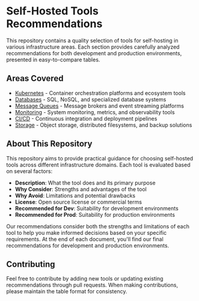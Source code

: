 # Self-Hosted Tools Recommendations

This repository contains a quality selection of tools for self-hosting in various infrastructure areas. Each section provides carefully analyzed recommendations for both development and production environments, presented in easy-to-compare tables.

## Areas Covered

- [Kubernetes](kubernetes.md) - Container orchestration platforms and ecosystem tools
- [Databases](databases.md) - SQL, NoSQL, and specialized database systems
- [Message Queues](message-queues.md) - Message brokers and event streaming platforms
- [Monitoring](monitoring.md) - System monitoring, metrics, and observability tools
- [CI/CD](ci-cd.md) - Continuous integration and deployment pipelines
- [Storage](storage.md) - Object storage, distributed filesystems, and backup solutions

## About This Repository

This repository aims to provide practical guidance for choosing self-hosted tools across different infrastructure domains. Each tool is evaluated based on several factors:

- **Description**: What the tool does and its primary purpose
- **Why Consider**: Strengths and advantages of the tool
- **Why Avoid**: Limitations and potential drawbacks
- **License**: Open source license or commercial terms
- **Recommended for Dev**: Suitability for development environments
- **Recommended for Prod**: Suitability for production environments

Our recommendations consider both the strengths and limitations of each tool to help you make informed decisions based on your specific requirements. At the end of each document, you'll find our final recommendations for development and production environments.

## Contributing

Feel free to contribute by adding new tools or updating existing recommendations through pull requests. When making contributions, please maintain the table format for consistency.
